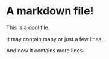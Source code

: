 # A markdown file!

This is a cool file.

It may contain many or just a few lines.

And now it contains more lines.
